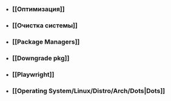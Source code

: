 - ### [[Оптимизация]]
- ### [[Очистка системы]]
- ### [[Package Managers]]
- ### [[Downgrade pkg]]
- ### [[Playwright]]
- ### [[Operating System/Linux/Distro/Arch/Dots|Dots]]
